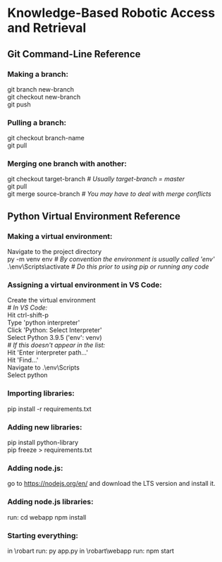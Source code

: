 # Knowledge-Based Robotic Access and Retrieval

## Git Command-Line Reference

### Making a branch:

git branch new-branch\
git checkout new-branch\
git push

### Pulling a branch:

git checkout branch-name\
git pull

### Merging one branch with another:

git checkout target-branch _# Usually target-branch = master_\
git pull\
git merge source-branch _# You may have to deal with merge conflicts_

## Python Virtual Environment Reference

### Making a virtual environment:

Navigate to the project directory\
py -m venv env _# By convention the environment is usually called 'env'_\
.\env\Scripts\activate _# Do this prior to using pip or running any code_

### Assigning a virtual environment in VS Code:

Create the virtual environment\
_# In VS Code:_\
Hit ctrl-shift-p\
Type 'python interpreter'\
Click 'Python: Select Interpreter'\
Select Python 3.9.5 ('env': venv)\
_# If this doesn't appear in the list:_\
Hit 'Enter interpreter path...'\
Hit 'Find...'\
Navigate to .\env\Scripts\
Select python

### Importing libraries:

pip install -r requirements.txt

### Adding new libraries:

pip install python-library\
pip freeze > requirements.txt

### Adding node.js:

go to https://nodejs.org/en/ and download the LTS version and install it.

### Adding node.js libraries:

run:
cd webapp
npm install

### Starting everything:

in \robart run: py app.py
in \robart\webapp run: npm start